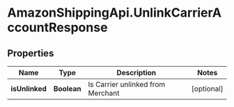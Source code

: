 # AmazonShippingApi.UnlinkCarrierAccountResponse

## Properties

Name | Type | Description | Notes
------------ | ------------- | ------------- | -------------
**isUnlinked** | **Boolean** | Is Carrier unlinked from Merchant | [optional] 


